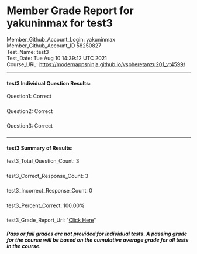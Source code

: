 # Member Grade Report for yakuninmax for test3  
   
Member_Github_Account_Login: yakuninmax  
Member_Github_Account_ID 58250827  
Test_Name: test3  
Test_Date: Tue Aug 10 14:39:12 UTC 2021  
Course_URL: https://modernappsninja.github.io/vspheretanzu201_vt4599/  
   
---  
#### test3 Individual Question Results:  
Question1: Correct  
#####  
Question2: Correct  
#####  
Question3: Correct  
#####  
---  
#### test3 Summary of Results:  
test3_Total_Question_Count: 3  
#####  
test3_Correct_Response_Count: 3  
#####  
test3_Incorrect_Response_Count: 0  
#####  
test3_Percent_Correct: 100.00%  
#####  
test3_Grade_Report_Url: "[Click Here](https://github.com/modernappsninjas/yakuninmax/blob/main/static/userdata/courses/vspheretanzu201_vt4599/grade_report.pr382.test3.md)"
##### Pass or fail grades are not provided for individual tests. A passing grade for the course will be based on the cumulative average grade for all tests in the course.  
